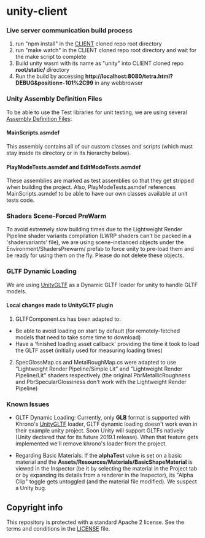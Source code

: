 # unity-client

### Live server communication build process

1. run "npm install" in the [CLIENT](https://github.com/decentraland/client) cloned repo root directory
2. run "make watch" in the CLIENT cloned repo root directory and wait for the make script to complete
3. Build unity wasm with its name as "unity" into CLIENT cloned repo **root/static/** directory
4. Run the build by accessing **http://localhost:8080/tetra.html?DEBUG&position=-101%2C99** in any webbrowser

### Unity Assembly Definition Files

To be able to use the Test libraries for unit testing, we are using several [Assembly Definition Files](https://docs.unity3d.com/Manual/ScriptCompilationAssemblyDefinitionFiles.html):

#### MainScripts.asmdef

This assembly contains all of our custom classes and scripts (which must stay inside its directory or in its hierarchy below).

#### PlayModeTests.asmdef and EditModeTests.asmdef

These assemblies are marked as test assemblies so that they get stripped when building the project. Also, PlayModeTests.asmdef references MainScripts.asmdef to be able to have our own classes available at unit tests code.

### Shaders Scene-Forced PreWarm

To avoid extremely slow building times due to the Lightweight Render Pipeline shader variants compilation (LWRP shaders can't be packed in a 'shadervariants' file), we are using scene-instanced objects under the Environment/ShadersPrewarm/ prefab to force unity to pre-load them and be ready for using them on the fly. Please do not delete these objects.

### GLTF Dynamic Loading

We are using [UnityGLTF](https://github.com/KhronosGroup/UnityGLTF) as a Dynamic GLTF loader for unity to handle GLTF models.

#### Local changes made to UnityGLTF plugin

1. GLTFComponent.cs has been adapted to:

- Be able to avoid loading on start by default (for remotely-fetched models that need to take some time to download)
- Have a 'finished loading asset callback' providing the time it took to load the GLTF asset (initially used for measuring loading times)

2. SpecGlossMap.cs and MetalRoughMap.cs were adapted to use "Lightweight Render Pipeline/Simple Lit" and "Lightweight Render Pipeline/Lit" shaders respectively (the original PbrMetallicRoughness and PbrSpecularGlossiness don't work with the Lightweight Render Pipeline)

### Known Issues

- GLTF Dynamic Loading: Currently, only **GLB** format is supported with Khrono's [UnityGLTF](https://github.com/KhronosGroup/UnityGLTF) loader, GLTF dynamic loading doesn't work even in their example unity project. Soon Unity will support GLTFs natively (Unity declared that for its future 2019.1 release). When that feature gets implemented we'll remove khrono's loader from the project.

- Regarding Basic Materials: If the **alphaTest** value is set on a basic material and the **Assets/Resources/Materials/BasicShapeMaterial** is viewed in the Inspector (be it by selecting the material in the Project tab or by expanding its details from a renderer in the Inspector), its "Alpha Clip" toggle gets untoggled (and the material file modified). We suspect a Unity bug.

## Copyright info

This repository is protected with a standard Apache 2 license. See the terms and conditions in the [LICENSE](https://github.com/decentraland/unity-client/blob/master/LICENSE) file.
